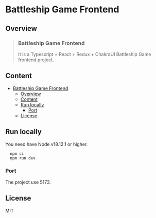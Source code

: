 # Battleship Game Frontend

## Overview

> ### Battleship Game Frontend
> It is a Typescript + React + Redux + ChakraUI Battleship Game frontend project.

## Content
- [Battleship Game Frontend](#battleship-game-frontend)
  - [Overview](#overview)
  - [Content](#content)
  - [Run locally](#run-locally)
    -  [Port](#port)
  - [License](#license)

## Run locally

You need have Node v18.12.1 or higher.

```
  npm ci
  npm run dev
```

### Port

The project use 5173.

## License

MIT
